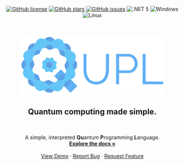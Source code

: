 
<p align="center">
  <a href="https://github.com/mileswatson/qupl/blob/master/LICENSE"><img alt="GitHub license" src="https://img.shields.io/github/license/mileswatson/qupl?color=blue"></a>
  <a href="https://github.com/mileswatson/qupl/stargazers"><img alt="GitHub stars" src="https://img.shields.io/github/stars/mileswatson/qupl?color=gold"></a>
  <a href="https://github.com/mileswatson/Hosta/issues"><img alt="GitHub issues" src="https://img.shields.io/github/issues/mileswatson/Hosta"></a>
  <img alt=".NET 5" src="https://img.shields.io/static/v1?label=&message=%2ENET%205&color=5C2D91">
  <img alt="Windows" src="https://img.shields.io/static/v1?label=&message=Windows&color=0078D6&logo=Windows">
  <img alt="Linux" src="https://img.shields.io/static/v1?label=&message=linux&color=FCC624&logo=Linux&logoColor=black">
</p>

<br>

<p align="center">

  <a href="https://github.com/mileswatson/qupl">
    <img src="img/logo.png" alt="Logo" width="400" height="166">
  </a>

  <h2 align="center">Quantum computing made simple.</h2>

  <br>

  <p align="center">
    A simple, interpreted <b>Qu</b>antum <b>P</b>rogramming <b>L</b>anguage.
    <br />
    <a href="https://github.com/mileswatson/qupl"><strong>Explore the docs »</strong></a>
    <br />
    <br />
    <a href="https://github.com/mileswatson/qupl">View Demo</a>
    ·
    <a href="https://github.com/mileswatson/qupl/issues">Report Bug</a>
    ·
    <a href="https://github.com/mileswatson/qupl/issues">Request Feature</a>
  </p>
</p>

<h1></h1>

